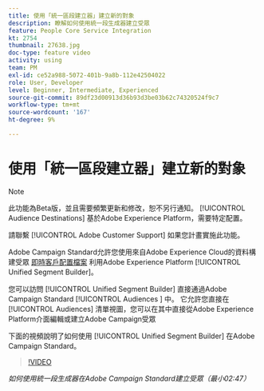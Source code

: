 ```yaml
---
title: 使用「統一區段建立器」建立新的對象
description: 瞭解如何使用統一段生成器建立受眾
feature: People Core Service Integration
kt: 2754
thumbnail: 27638.jpg
doc-type: feature video
activity: using
team: PM
exl-id: ce52a988-5072-401b-9a8b-112e42504022
role: User, Developer
level: Beginner, Intermediate, Experienced
source-git-commit: 89df23d00913d36b93d3be03b62c74320524f9c7
workflow-type: tm+mt
source-wordcount: '167'
ht-degree: 9%

---
```


# 使用「統一區段建立器」建立新的對象

>[!NOTE]
>
>此功能為Beta版，並且需要頻繁更新和修改，恕不另行通知。 [!UICONTROL Audience Destinations] 基於Adobe Experience Platform，需要特定配置。
>
>請聯繫 [!UICONTROL Adobe Customer Support] 如果您計畫實施此功能。

Adobe Campaign Standard允許您使用來自Adobe Experience Cloud的資料構建受眾 [即時客戶配置檔案](https://experienceleague.adobe.com/docs/platform-learn/tutorials/profiles/understanding-the-real-time-customer-profile.html?lang=en) 利用Adobe Experience Platform [!UICONTROL Unified Segment Builder]。

您可以訪問 [!UICONTROL Unified Segment Builder] 直接通過Adobe Campaign Standard [!UICONTROL Audiences ] 中。 它允許您直接在 [!UICONTROL Audiences] 清單視圖，您可以在其中直接從Adobe Experience Platform介面編輯或建立Adobe Campaign受眾

下面的視頻說明了如何使用 [!UICONTROL Unified Segment Builder] 在Adobe Campaign Standard。

>[!VIDEO](https://video.tv.adobe.com/v/27638?quality=12&learn=on)

*如何使用統一段生成器在Adobe Campaign Standard建立受眾（最小02:47）*
